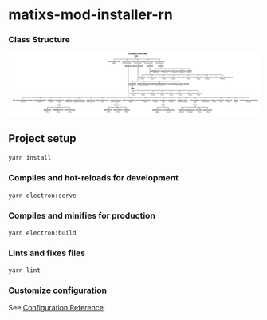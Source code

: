 # matixs-mod-installer-rn

### Class Structure
![The image could not be loaded. Please open the image manually (class-structure.svg)](class-structure.svg)

## Project setup
```
yarn install
```

### Compiles and hot-reloads for development
```
yarn electron:serve
```

### Compiles and minifies for production
```
yarn electron:build
```

### Lints and fixes files
```
yarn lint
```

### Customize configuration
See [Configuration Reference](https://cli.vuejs.org/config/).
